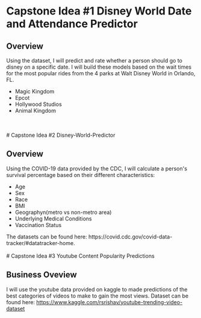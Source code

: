# Capstone Idea #1 Disney World Date and Attendance Predictor

## Overview

Using the dataset, I will predict and rate whether a person should go to disney on a specific date. I will build these models based on the wait times for the most popular rides from the 4 parks at Walt Disney World in Orlando, FL. 
<ul>
  <li>Magic Kingdom</li>
  <li>Epcot</li>
  <li>Hollywood Studios</li>
  <li>Animal Kingdom</li>
  </ul>
<br>
<br>
# Capstone Idea #2 Disney-World-Predictor

## Overview

Using the COVID-19 data provided by the CDC, I will calculate a person's survival percentage based on their different characteristics:

<ul>
  <li> Age </li>
  <li> Sex </li>
  <li> Race </li>
  <li> BMI </li>
  <li> Geographyn(metro vs non-metro area) </li>
  <li> Underlying Medical Conditions </li>
  <li> Vaccination Status </li>
</ul>
The datasets can be found here: https://covid.cdc.gov/covid-data-tracker/#datatracker-home.
<br>
<br>
# Capstone Idea #3 Youtube Content Popularity Predictions

## Business Oveview

I will use the youtube data provided on kaggle to made predictions of the best categories of videos to make to gain the most views. Dataset can be found here: https://www.kaggle.com/rsrishav/youtube-trending-video-dataset
